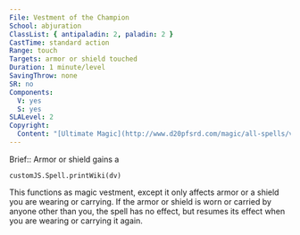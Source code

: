 ```yaml
---
File: Vestment of the Champion
School: abjuration
ClassList: { antipaladin: 2, paladin: 2 }
CastTime: standard action
Range: touch
Targets: armor or shield touched
Duration: 1 minute/level
SavingThrow: none
SR: no
Components:
  V: yes
  S: yes
SLALevel: 2
Copyright:
  Content: "[Ultimate Magic](http://www.d20pfsrd.com/magic/all-spells/v/vestment-of-the-champion)"
---
```

Brief:: Armor or shield gains a

```dataviewjs
customJS.Spell.printWiki(dv)
```

This functions as magic vestment, except it only affects armor or a shield you are wearing or carrying. If the armor or shield is worn or carried by anyone other than you, the spell has no effect, but resumes its effect when you are wearing or carrying it again.
